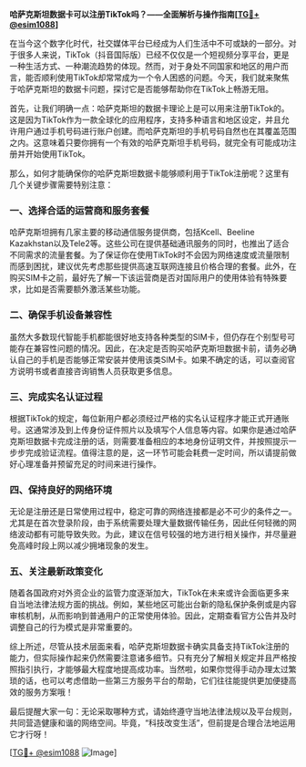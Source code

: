 **哈萨克斯坦数据卡可以注册TikTok吗？——全面解析与操作指南[[TG💪+ @esim1088](https://t.me/s/esim1088)]**

在当今这个数字化时代，社交媒体平台已经成为人们生活中不可或缺的一部分。对于很多人来说，TikTok（抖音国际版）已经不仅仅是一个短视频分享平台，更是一种生活方式、一种潮流趋势的体现。然而，对于身处不同国家和地区的用户而言，能否顺利使用TikTok却常常成为一个令人困惑的问题。今天，我们就来聚焦于哈萨克斯坦的数据卡问题，探讨它是否能够帮助你在TikTok上畅游无阻。

首先，让我们明确一点：哈萨克斯坦的数据卡理论上是可以用来注册TikTok的。这是因为TikTok作为一款全球化的应用程序，支持多种语言和地区设定，并且允许用户通过手机号码进行账户创建。而哈萨克斯坦的手机号码自然也在其覆盖范围之内。这意味着只要你拥有一个有效的哈萨克斯坦手机号码，就完全有可能成功注册并开始使用TikTok。

那么，如何才能确保你的哈萨克斯坦数据卡能够顺利用于TikTok注册呢？这里有几个关键步骤需要特别注意：

### 一、选择合适的运营商和服务套餐

哈萨克斯坦拥有几家主要的移动通信服务提供商，包括Kcell、Beeline Kazakhstan以及Tele2等。这些公司在提供基础通讯服务的同时，也推出了适合不同需求的流量套餐。为了保证你在使用TikTok时不会因为网络速度或流量限制而感到困扰，建议优先考虑那些提供高速互联网连接且价格合理的套餐。此外，在购买SIM卡之前，最好先了解一下该运营商是否对国际用户的使用体验有特殊要求，比如是否需要额外激活某些功能。

### 二、确保手机设备兼容性

虽然大多数现代智能手机都能很好地支持各种类型的SIM卡，但仍存在个别型号可能存在兼容性问题的情况。因此，在决定是否购买哈萨克斯坦数据卡前，请务必确认自己的手机是否能够正常安装并使用该类SIM卡。如果不确定的话，可以查阅官方说明书或者直接咨询销售人员获取更多信息。

### 三、完成实名认证过程

根据TikTok的规定，每位新用户都必须经过严格的实名认证程序才能正式开通账号。这通常涉及到上传身份证件照片以及填写个人信息等内容。如果你是通过哈萨克斯坦数据卡完成注册的话，则需要准备相应的本地身份证明文件，并按照提示一步步完成验证流程。值得注意的是，这一环节可能会耗费一定时间，所以请提前做好心理准备并预留充足的时间来进行操作。

### 四、保持良好的网络环境

无论是注册还是日常使用过程中，稳定可靠的网络连接都是必不可少的条件之一。尤其是在首次登录阶段，由于系统需要处理大量数据传输任务，因此任何轻微的网络波动都有可能导致失败。为此，建议在信号较强的地方进行相关操作，并尽量避免高峰时段上网以减少拥堵现象的发生。

### 五、关注最新政策变化

随着各国政府对外资企业的监管力度逐渐加大，TikTok在未来或许会面临更多来自当地法律法规方面的挑战。例如，某些地区可能出台新的隐私保护条例或是内容审核机制，从而影响到普通用户的正常使用体验。因此，定期查看官方公告并及时调整自己的行为模式是非常重要的。

综上所述，尽管从技术层面来看，哈萨克斯坦数据卡确实具备支持TikTok注册的能力，但实际操作起来仍然需要注意诸多细节。只有充分了解相关规定并且严格按照指引执行，才能够最大程度地提高成功率。当然啦，如果你觉得手动办理太过繁琐的话，也可以考虑借助一些第三方服务平台的帮助，它们往往能提供更加便捷高效的服务方案哦！

最后提醒大家一句：无论采取哪种方式，请始终遵守当地法律法规以及平台规则，共同营造健康和谐的网络空间。毕竟，“科技改变生活”，但前提是合理合法地运用它才行呀！

[[TG💪+ @esim1088](https://t.me/s/esim1088) ![Image](https://i.postimg.cc/4NQfJmqS/Snipaste-2025-05-13-00-14-12.png)]